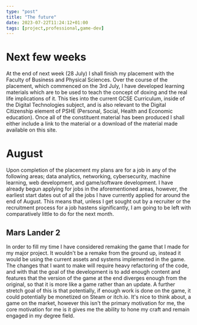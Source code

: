```yaml
---
type: "post"
title: "The future"
date: 2023-07-22T11:24:12+01:00
tags: [project,professional,game-dev]
---
```


# Next few weeks
At the end of next week (28 July) I shall finish my placement with the Faculty of Business and Physical Sciences. Over the course of the placement, which commenced on the 3rd July, I have developed learning materials which are to be used to teach the concept of doxing and the real life implications of it. This ties into the current GCSE Curriculum, inside of the Digital Technologies subject, and is also relevant to the Digital Citizenship element of PSHE (Personal, Social, Health and Economic education). Once all of the constituent material has been produced I shall either include a link to the material or a download of the material made available on this site. 

# August
Upon completion of the placement my plans are for a job in any of the following areas; data analytics, networking, cybersecurity, machine learning, web development, and game/software development. I have already begun applying for jobs in the aforementioned areas, however, the earliest start dates out of all the jobs I have currently applied for around the end of August. This means that, unless I get sought out by a recruiter or the recruitment process for a job hastens significantly, I am going to be left with comparatively little to do for the next month. 

## Mars Lander 2
In order to fill my time I have considered remaking the game that I made for my major project. It wouldn't be a remake from the ground up, instead it would be using the current assets and systems implemented in the game. The changes that I want to make will require heavy refactoring of the code, and with that the goal of the development is to add enough content and features that the version of the game at the end diverges enough from the original, so that it is more like a game rather than an update. A further stretch goal of this is that potentially, if enough work is done on the game, it could potentially be monetized on Steam or itch.io. It's nice to think about, a game on the market, however this isn't the primary motivation for me, the core motivation for me is it gives me the ability to hone my craft and remain engaged in my degree field.
